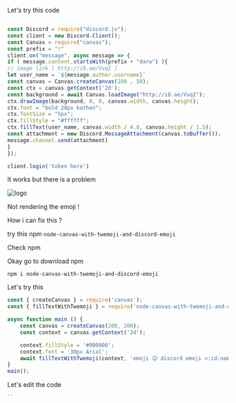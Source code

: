 
Let's try this code
```js

const Discord = require("discord.js");
const client = new Discord.Client();
const Canvas = require("canvas");
const prefix = "!"
client.on("message", async message => {
if ( message.content.startsWith(prefix + "darw") ){
// image link [ http://i8.ae/VvqI ]
let user_name = `${message.author.username}`
const canvas = Canvas.createCanvas(100 , 50);
const ctx = canvas.getContext('2d');
const background = await Canvas.loadImage("http://i8.ae/VvqI");
ctx.drawImage(background, 0, 0, canvas.width, canvas.height);
ctx.font = "bold 20px kathen";
ctx.fontSize = "5px";
ctx.fillStyle = "#ffffff";
ctx.fillText(user_name, canvas.width / 4.8, canvas.height / 1.5); 
const attachment = new Discord.MessageAttachment(canvas.toBuffer());
message.channel.send(attachment)
}
});

client.login('token here')
```
It works but there is a problem

![logo](http://i8.ae/nFaQ)

Not rendering the emoji !

How i can fix this ?

 try this npm 
`node-canvas-with-twemoji-and-discord-emoji` 

Check npm 

Okay go to download npm 
```
npm i node-canvas-with-twemoji-and-discord-emoji
```

Let's try this 
```js
const { createCanvas } = require('canvas');
const { fillTextWithTwemoji } = require('node-canvas-with-twemoji-and-discord-emoji');

async function main () {
    const canvas = createCanvas(200, 200);
    const context = canvas.getContext('2d');

    context.fillStyle = '#000000';
    context.font = '30px Arial';
    await fillTextWithTwemoji(context, 'emoji 😉 discord emoji <:id:name>', 100, 100);
}
main();
```

Let's edit the code

```js
``
